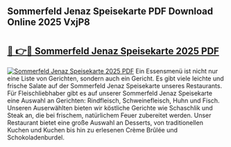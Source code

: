 ## Sommerfeld Jenaz Speisekarte PDF Download Online 2025 VxjP8

# <h2><a href="http://gc76bm.nevu.top/?p=Sommerfeld+Jenaz+Speisekarte">🔗 👉🔴 Sommerfeld Jenaz Speisekarte 2025 PDF</a></h2>

[![Sommerfeld Jenaz Speisekarte 2025 PDF](https://i.imgur.com/dBaPXMq.png)](http://gc76bm.nevu.top/?p=Sommerfeld+Jenaz+Speisekarte)
Ein Essensmenü ist nicht nur eine Liste von Gerichten, sondern auch ein Gericht. Es gibt viele leichte und frische Salate auf der Sommerfeld Jenaz Speisekarte unseres Restaurants. Für Fleischliebhaber gibt es auf unserer Sommerfeld Jenaz Speisekarte eine Auswahl an Gerichten: Rindfleisch, Schweinefleisch, Huhn und Fisch. Unseren Auserwählten bieten wir köstliche Gerichte wie Schaschlik und Steak an, die bei frischem, natürlichem Feuer zubereitet werden. Unser Restaurant bietet eine große Auswahl an Desserts, von traditionellen Kuchen und Kuchen bis hin zu erlesenen Crème Brûlée und Schokoladenburdel.
